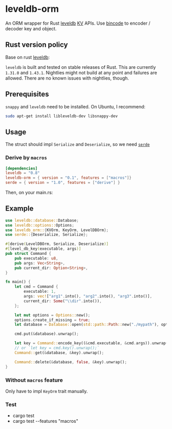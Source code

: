 # leveldb-orm

An ORM wrapper for Rust [leveldb] [KV] APIs. Use [bincode] to encoder / decoder key and object.  

[KV]: http://skade.github.io/leveldb/leveldb/database/kv/trait.KV.html
[leveldb]: https://crates.io/crates/leveldb
[bincode]: https://crates.io/crates/bincode

## Rust version policy
Base on rust [leveldb]:

 `leveldb` is built and tested on stable releases of Rust. This are currently `1.31.0` and `1.43.1`. Nightlies
might not build at any point and failures are allowed. There are no known issues with nightlies, though.


## Prerequisites
`snappy` and `leveldb` need to be installed. On Ubuntu, I recommend:

```sh
sudo apt-get install libleveldb-dev libsnappy-dev
```

## Usage
The struct should impl `Serialize` and `Deserialize`, so we need [`serde`](https://crates.io/crates/serde)

### Derive by `macros`
```toml
[dependencies]
leveldb = "0.8"
leveldb-orm = { version = "0.1", features = ["macros"]}
serde = { version = "1.0", features = ["derive"] }
```

Then, on your main.rs:

## Example
```rust
use leveldb::database::Database;
use leveldb::options::Options;
use leveldb_orm::{KVOrm, KeyOrm, LevelDBOrm};
use serde::{Deserialize, Serialize};

#[derive(LevelDBOrm, Serialize, Deserialize)]
#[level_db_key(executable, args)]
pub struct Command {
    pub executable: u8,
    pub args: Vec<String>,
    pub current_dir: Option<String>,
}

fn main() {
    let cmd = Command {
        executable: 1,
        args: vec!["arg1".into(), "arg2".into(), "arg3".into()],
        current_dir: Some("\\dir".into()),
    };

    let mut options = Options::new();
    options.create_if_missing = true;
    let database = Database::open(std::path::Path::new("./mypath"), options).unwrap();

    cmd.put(&database).unwrap();

    let key = Command::encode_key((&cmd.executable, &cmd.args)).unwrap();
    // or `let key = cmd.key().unwrap();`
    Command::get(&database, &key).unwrap();

    Command::delete(&database, false, &key).unwrap();
}
```

### Without `macros` feature

Only have to impl `KeyOrm` trait manually.

### Test
* cargo test
* cargo test --features "macros"